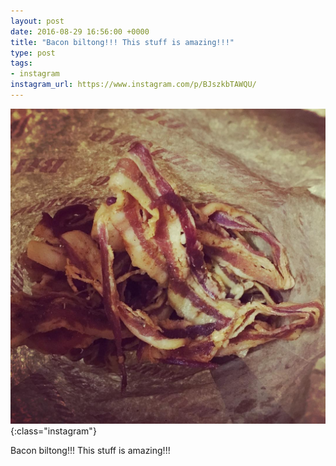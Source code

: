 ```yaml
---
layout: post
date: 2016-08-29 16:56:00 +0000
title: "Bacon biltong!!! This stuff is amazing!!!"
type: post
tags:
- instagram
instagram_url: https://www.instagram.com/p/BJszkbTAWQU/
---
```


![Instagram - BJszkbTAWQU](/assets/BJszkbTAWQU.jpg){:class="instagram"}

Bacon biltong!!! This stuff is amazing!!!
